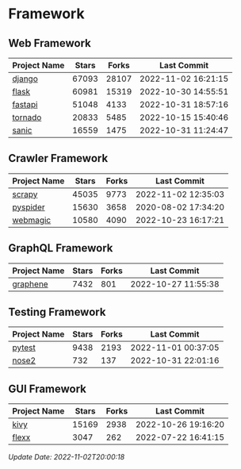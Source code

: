 # Framework

## Web Framework
| Project Name | Stars | Forks | Last Commit |
| ------------ | ----- | ----- | ----------- |
| [django](https://github.com/django/django) | 67093 | 28107 | 2022-11-02 16:21:15 |
| [flask](https://github.com/pallets/flask) | 60981 | 15319 | 2022-10-30 14:55:51 |
| [fastapi](https://github.com/tiangolo/fastapi) | 51048 | 4133 | 2022-10-31 18:57:16 |
| [tornado](https://github.com/tornadoweb/tornado) | 20833 | 5485 | 2022-10-15 15:40:46 |
| [sanic](https://github.com/sanic-org/sanic) | 16559 | 1475 | 2022-10-31 11:24:47 |

## Crawler Framework
| Project Name | Stars | Forks | Last Commit |
| ------------ | ----- | ----- | ----------- |
| [scrapy](https://github.com/scrapy/scrapy) | 45035 | 9773 | 2022-11-02 12:35:03 |
| [pyspider](https://github.com/binux/pyspider) | 15630 | 3658 | 2020-08-02 17:34:20 |
| [webmagic](https://github.com/code4craft/webmagic) | 10580 | 4090 | 2022-10-23 16:17:21 |

## GraphQL Framework
| Project Name | Stars | Forks | Last Commit |
| ------------ | ----- | ----- | ----------- |
| [graphene](https://github.com/graphql-python/graphene) | 7432 | 801 | 2022-10-27 11:55:38 |

## Testing Framework
| Project Name | Stars | Forks | Last Commit |
| ------------ | ----- | ----- | ----------- |
| [pytest](https://github.com/pytest-dev/pytest) | 9438 | 2193 | 2022-11-01 00:37:05 |
| [nose2](https://github.com/nose-devs/nose2) | 732 | 137 | 2022-10-31 22:01:16 |

## GUI Framework
| Project Name | Stars | Forks | Last Commit |
| ------------ | ----- | ----- | ----------- |
| [kivy](https://github.com/kivy/kivy) | 15169 | 2938 | 2022-10-26 19:16:20 |
| [flexx](https://github.com/flexxui/flexx) | 3047 | 262 | 2022-07-22 16:41:15 |

*Update Date: 2022-11-02T20:00:18*
